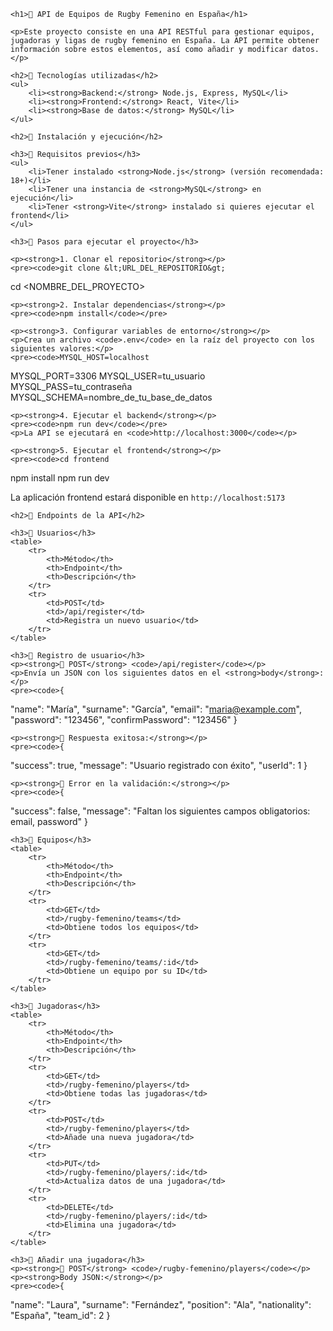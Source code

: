     <h1>🏉 API de Equipos de Rugby Femenino en España</h1>

    <p>Este proyecto consiste en una API RESTful para gestionar equipos, jugadoras y ligas de rugby femenino en España. La API permite obtener información sobre estos elementos, así como añadir y modificar datos.</p>

    <h2>📌 Tecnologías utilizadas</h2>
    <ul>
        <li><strong>Backend:</strong> Node.js, Express, MySQL</li>
        <li><strong>Frontend:</strong> React, Vite</li>
        <li><strong>Base de datos:</strong> MySQL</li>
    </ul>

    <h2>🚀 Instalación y ejecución</h2>

    <h3>🔹 Requisitos previos</h3>
    <ul>
        <li>Tener instalado <strong>Node.js</strong> (versión recomendada: 18+)</li>
        <li>Tener una instancia de <strong>MySQL</strong> en ejecución</li>
        <li>Tener <strong>Vite</strong> instalado si quieres ejecutar el frontend</li>
    </ul>

    <h3>🔹 Pasos para ejecutar el proyecto</h3>

    <p><strong>1. Clonar el repositorio</strong></p>
    <pre><code>git clone &lt;URL_DEL_REPOSITORIO&gt;

cd &lt;NOMBRE_DEL_PROYECTO&gt;</code></pre>

    <p><strong>2. Instalar dependencias</strong></p>
    <pre><code>npm install</code></pre>

    <p><strong>3. Configurar variables de entorno</strong></p>
    <p>Crea un archivo <code>.env</code> en la raíz del proyecto con los siguientes valores:</p>
    <pre><code>MYSQL_HOST=localhost

MYSQL_PORT=3306
MYSQL_USER=tu_usuario
MYSQL_PASS=tu_contraseña
MYSQL_SCHEMA=nombre_de_tu_base_de_datos</code></pre>

    <p><strong>4. Ejecutar el backend</strong></p>
    <pre><code>npm run dev</code></pre>
    <p>La API se ejecutará en <code>http://localhost:3000</code></p>

    <p><strong>5. Ejecutar el frontend</strong></p>
    <pre><code>cd frontend

npm install
npm run dev</code></pre>
<p>La aplicación frontend estará disponible en <code>http://localhost:5173</code></p>

    <h2>📡 Endpoints de la API</h2>

    <h3>🔹 Usuarios</h3>
    <table>
        <tr>
            <th>Método</th>
            <th>Endpoint</th>
            <th>Descripción</th>
        </tr>
        <tr>
            <td>POST</td>
            <td>/api/register</td>
            <td>Registra un nuevo usuario</td>
        </tr>
    </table>

    <h3>📝 Registro de usuario</h3>
    <p><strong>📍 POST</strong> <code>/api/register</code></p>
    <p>Envía un JSON con los siguientes datos en el <strong>body</strong>:</p>
    <pre><code>{

"name": "María",
"surname": "García",
"email": "maria@example.com",
"password": "123456",
"confirmPassword": "123456"
}</code></pre>

    <p><strong>🔹 Respuesta exitosa:</strong></p>
    <pre><code>{

"success": true,
"message": "Usuario registrado con éxito",
"userId": 1
}</code></pre>

    <p><strong>🔹 Error en la validación:</strong></p>
    <pre><code>{

"success": false,
"message": "Faltan los siguientes campos obligatorios: email, password"
}</code></pre>

    <h3>🔹 Equipos</h3>
    <table>
        <tr>
            <th>Método</th>
            <th>Endpoint</th>
            <th>Descripción</th>
        </tr>
        <tr>
            <td>GET</td>
            <td>/rugby-femenino/teams</td>
            <td>Obtiene todos los equipos</td>
        </tr>
        <tr>
            <td>GET</td>
            <td>/rugby-femenino/teams/:id</td>
            <td>Obtiene un equipo por su ID</td>
        </tr>
    </table>

    <h3>🔹 Jugadoras</h3>
    <table>
        <tr>
            <th>Método</th>
            <th>Endpoint</th>
            <th>Descripción</th>
        </tr>
        <tr>
            <td>GET</td>
            <td>/rugby-femenino/players</td>
            <td>Obtiene todas las jugadoras</td>
        </tr>
        <tr>
            <td>POST</td>
            <td>/rugby-femenino/players</td>
            <td>Añade una nueva jugadora</td>
        </tr>
        <tr>
            <td>PUT</td>
            <td>/rugby-femenino/players/:id</td>
            <td>Actualiza datos de una jugadora</td>
        </tr>
        <tr>
            <td>DELETE</td>
            <td>/rugby-femenino/players/:id</td>
            <td>Elimina una jugadora</td>
        </tr>
    </table>

    <h3>📝 Añadir una jugadora</h3>
    <p><strong>📍 POST</strong> <code>/rugby-femenino/players</code></p>
    <p><strong>Body JSON:</strong></p>
    <pre><code>{

"name": "Laura",
"surname": "Fernández",
"position": "Ala",
"nationality": "España",
"team_id": 2
}</code></pre>
